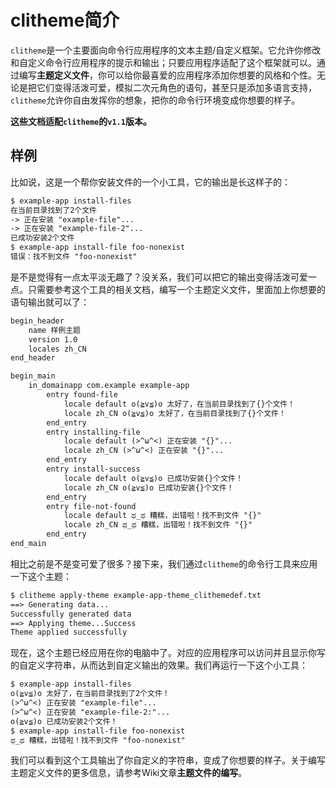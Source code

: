 # clitheme简介

`clitheme`是一个主要面向命令行应用程序的文本主题/自定义框架。它允许你修改和自定义命令行应用程序的提示和输出；只要应用程序适配了这个框架就可以。通过编写**主题定义文件**，你可以给你最喜爱的应用程序添加你想要的风格和个性。无论是把它们变得活泼可爱，模拟二次元角色的语句，甚至只是添加多语言支持，`clitheme`允许你自由发挥你的想象，把你的命令行环境变成你想要的样子。

**这些文档适配`clitheme`的`v1.1`版本。**

## 样例

比如说，这是一个帮你安装文件的一个小工具，它的输出是长这样子的：

```txt
$ example-app install-files
在当前目录找到了2个文件
-> 正在安装 "example-file"...
-> 正在安装 "example-file-2"...
已成功安装2个文件
$ example-app install-file foo-nonexist
错误：找不到文件 "foo-nonexist"
```

是不是觉得有一点太平淡无趣了？没关系，我们可以把它的输出变得活泼可爱一点。只需要参考这个工具的相关文档，编写一个主题定义文件，里面加上你想要的语句输出就可以了：

```txt
begin_header
    name 样例主题
    version 1.0
    locales zh_CN
end_header

begin_main
    in_domainapp com.example example-app
        entry found-file
            locale default o(≧v≦)o 太好了，在当前目录找到了{}个文件！
            locale zh_CN o(≧v≦)o 太好了，在当前目录找到了{}个文件！
        end_entry
        entry installing-file
            locale default (>^ω^<) 正在安装 "{}"...
            locale zh_CN (>^ω^<) 正在安装 "{}"...
        end_entry
        entry install-success
            locale default o(≧v≦)o 已成功安装{}个文件！
            locale zh_CN o(≧v≦)o 已成功安装{}个文件！
        end_entry
        entry file-not-found
            locale default ಥ_ಥ 糟糕，出错啦！找不到文件 "{}"
            locale zh_CN ಥ_ಥ 糟糕，出错啦！找不到文件 "{}"
        end_entry
end_main
```

相比之前是不是变可爱了很多？接下来，我们通过`clitheme`的命令行工具来应用一下这个主题：

```txt
$ clitheme apply-theme example-app-theme_clithemedef.txt
==> Generating data...
Successfully generated data
==> Applying theme...Success
Theme applied successfully
```

现在，这个主题已经应用在你的电脑中了。对应的应用程序可以访问并且显示你写的自定义字符串，从而达到自定义输出的效果。我们再运行一下这个小工具：

```txt
$ example-app install-files
o(≧v≦)o 太好了，在当前目录找到了2个文件！
(>^ω^<) 正在安装 "example-file"...
(>^ω^<) 正在安装 "example-file-2:"...
o(≧v≦)o 已成功安装2个文件！
$ example-app install-file foo-nonexist
ಥ_ಥ 糟糕，出错啦！找不到文件 "foo-nonexist"
```

我们可以看到这个工具输出了你自定义的字符串，变成了你想要的样子。关于编写主题定义文件的更多信息，请参考Wiki文章**主题文件的编写**。